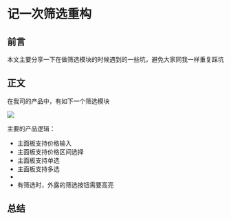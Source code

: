 # 记一次筛选重构

## 前言

本文主要分享一下在做筛选模块的时候遇到的一些坑，避免大家同我一样重复踩坑


## 正文
在我司的产品中，有如下一个筛选模块

![](https://github.com/huangboju/FormView/blob/master/Resource/Screen%20Shot%202019-05-01%20at%203.30.39%20PM.png?raw=true) 

主要的产品逻辑：
* 主面板支持价格输入
* 主面板支持价格区间选择
* 主面板支持单选
* 主面板支持多选
* 
* 有筛选时，外露的筛选按钮需要高亮


## 总结

